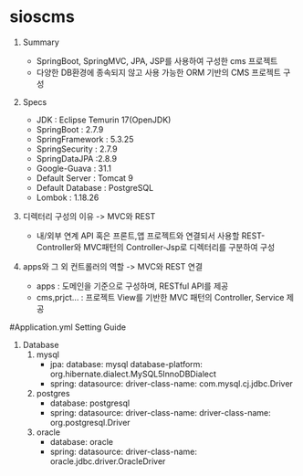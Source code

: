 # sioscms
1. Summary
   - SpringBoot, SpringMVC, JPA, JSP를 사용하여 구성한 cms 프로젝트
   - 다양한 DB환경에 종속되지 않고 사용 가능한 ORM 기반의 CMS 프로젝트 구성


2. Specs
   - JDK : Eclipse Temurin 17(OpenJDK)
   - SpringBoot : 2.7.9
   - SpringFramework : 5.3.25
   - SpringSecurity : 2.7.9
   - SpringDataJPA :2.8.9
   - Google-Guava : 31.1
   - Default Server : Tomcat 9
   - Default Database : PostgreSQL
   - Lombok : 1.18.26
   

3. 디렉터리 구성의 이유 -> MVC와 REST
   - 내/외부 연계 API 혹은 프론트,앱 프로젝트와 연결되서 사용할 REST-Controller와 MVC패턴의 Controller-Jsp로 디렉터리를 구분하여 구성


4. apps와 그 외 컨트롤러의 역할 -> MVC와 REST 연결
   - apps : 도메인을 기준으로 구성하며, RESTful API를 제공
   - cms,prjct... : 프로젝트 View를 기반한 MVC 패턴의 Controller, Service 제공


#Application.yml Setting Guide
1. Database
   1. mysql
      - jpa:
          database: mysql
            database-platform: org.hibernate.dialect.MySQL5InnoDBDialect
      - spring:
          datasource:
            driver-class-name: com.mysql.cj.jdbc.Driver
   2. postgres
      - database: postgresql
      - spring:
          datasource:
            driver-class-name: driver-class-name: org.postgresql.Driver
   3. oracle
      - database: oracle
      - spring:
          datasource:
            driver-class-name: oracle.jdbc.driver.OracleDriver
